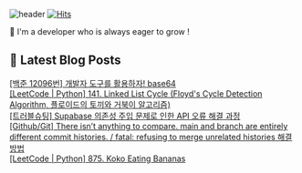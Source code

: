 

![header](https://capsule-render.vercel.app/api?type=venom&height=300&color=gradient&text=Hello%20!&textBg=false&fontSize=70&animation=blink&section=header&reversal=false)
[![Hits](https://hits.seeyoufarm.com/api/count/incr/badge.svg?url=https%3A%2F%2Fgithub.com%2Fyesolz%2Fhit-counter&count_bg=%23C6CCFF&title_bg=%23C8C8C8&icon=&icon_color=%23E7E7E7&title=welcome&edge_flat=false)](https://hits.seeyoufarm.com)

🚀 I'm a developer who is always eager to grow !

## 💌 Latest Blog Posts

<a href=https://yesolz.tistory.com/entry/%EB%B0%B1%EC%A4%80-12096%EB%B2%88-%EA%B0%9C%EB%B0%9C%EC%9E%90-%EB%8F%84%EA%B5%AC%EB%A5%BC-%ED%99%9C%EC%9A%A9%ED%95%98%EC%9E%90-base64>[백준 12096번] 개발자 도구를 활용하자! base64</a></br><a href=https://yesolz.tistory.com/entry/LeetCode-Python-141-Linked-List-Cycle-Floyds-Cycle-Detection-Algorithm-%ED%94%8C%EB%A1%9C%EC%9D%B4%EB%93%9C%EC%9D%98-%ED%86%A0%EB%81%BC%EC%99%80-%EA%B1%B0%EB%B6%81%EC%9D%B4-%EC%95%8C%EA%B3%A0%EB%A6%AC%EC%A6%98>[LeetCode | Python] 141. Linked List Cycle (Floyd's Cycle Detection Algorithm, 플로이드의 토끼와 거북이 알고리즘)</a></br><a href=https://yesolz.tistory.com/entry/%ED%8A%B8%EB%9F%AC%EB%B8%94%EC%8A%88%ED%8C%85-Supabase-%EC%9D%98%EC%A1%B4%EC%84%B1-%EC%A3%BC%EC%9E%85-%EB%AC%B8%EC%A0%9C%EB%A1%9C-%EC%9D%B8%ED%95%9C-API-%EC%98%A4%EB%A5%98-%ED%95%B4%EA%B2%B0-%EA%B3%BC%EC%A0%95>[트러블슈팅] Supabase 의존성 주입 문제로 인한 API 오류 해결 과정</a></br><a href=https://yesolz.tistory.com/entry/Github-There-isn%E2%80%99t-anything-to-comparemain-and-branch-are-entirely-different-commit-histories-fatal-refusing-to-merge-unrelated-histories-%ED%95%B4%EA%B2%B0%EB%B0%A9%EB%B2%95>[Github/Git] There isn&rsquo;t anything to compare. main and branch are entirely different commit histories. / fatal: refusing to merge unrelated histories 해결방법</a></br><a href=https://yesolz.tistory.com/entry/LeetCode-Python-875-Koko-Eating-Bananas>[LeetCode | Python] 875. Koko Eating Bananas</a></br>